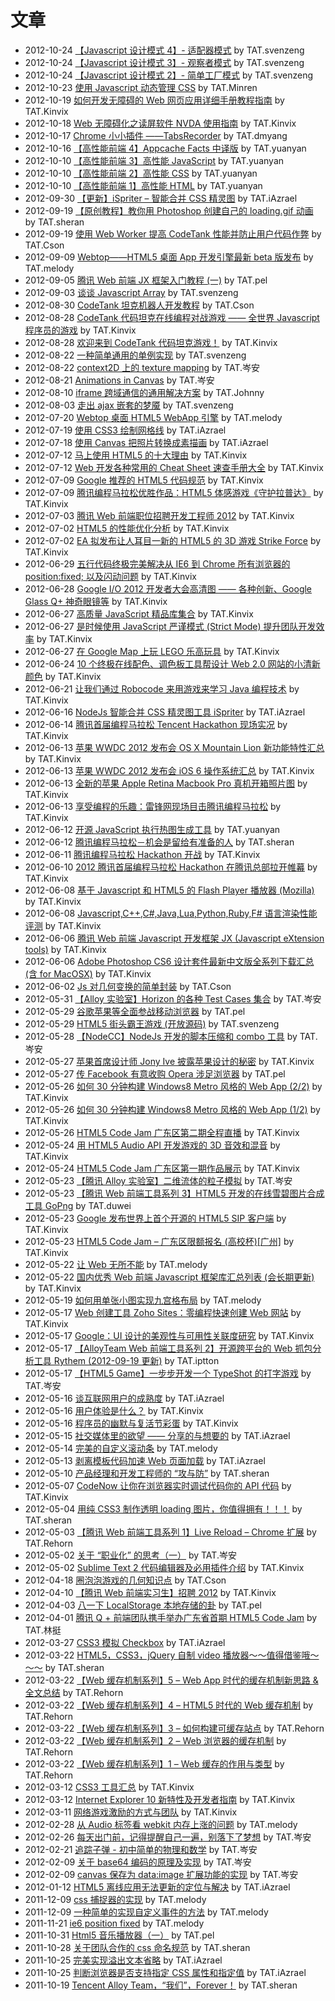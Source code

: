# 文章

- 2012-10-24 [【Javascript 设计模式 4】- 适配器模式](./2012-10-commonly-javascript-design-patterns-adapter-mode.md) by TAT.svenzeng
- 2012-10-24 [【Javascript 设计模式 3】- 观察者模式](./2012-10-commonly-javascript-design-pattern-observer-mode.md) by TAT.svenzeng
- 2012-10-24 [【Javascript 设计模式 2】- 简单工厂模式](./2012-10-commonly-javascript-design-patterns-simple-factory-pattern.md) by TAT.svenzeng
- 2012-10-23 [使用 Javascript 动态管理 CSS](./2012-10-js-dynamic-management-of-css.md) by TAT.Minren
- 2012-10-19 [如何开发无障碍的 Web 网页应用详细手册教程指南](./2012-10-how-to-develop-accessible-web-site-application.md) by TAT.Kinvix
- 2012-10-18 [Web 无障碍化之读屏软件 NVDA 使用指南](./2012-10-web-accessibility-nvda-screen-reader-software-user-guide.md) by TAT.Kinvix
- 2012-10-17 [Chrome 小小插件 ——TabsRecorder](./2012-10-little-chrome-plugin-tabsrecorder.md) by TAT.dmyang
- 2012-10-16 [【高性能前端 4】Appcache Facts 中译版](./2012-10-appcache-facts.md) by TAT.yuanyan
- 2012-10-10 [【高性能前端 3】高性能 JavaScript](./2012-10-high-performance-front-end-high-performance-javascript.md) by TAT.yuanyan
- 2012-10-10 [【高性能前端 2】高性能 CSS](./2012-10-high-performance-css.md) by TAT.yuanyan
- 2012-10-10 [【高性能前端 1】高性能 HTML](./2012-10-high-performance-html.md) by TAT.yuanyan
- 2012-09-30 [【更新】iSpriter – 智能合并 CSS 精灵图](./2012-09-update-ispriter-smart-merging-css-sprite.md) by TAT.iAzrael
- 2012-09-19 [【原创教程】教你用 Photoshop 创建自己的 loading.gif 动画](./2012-09-photoshop-step-by-step-teach-you-to-create-own-loading-gif-animation.md) by TAT.sheran
- 2012-09-19 [使用 Web Worker 提高 CodeTank 性能并防止用户代码作弊](./2012-09-share-codetank-years-using-the-web-worker-to-avoid-cheating-user-code.md) by TAT.Cson
- 2012-09-09 [Webtop——HTML5 桌面 App 开发引擎最新 beta 版发布](./2012-09-webtop-beta-release.md) by TAT.melody
- 2012-09-05 [腾讯 Web 前端 JX 框架入门教程 (一)](./2012-09-jx-framework-tutorial-a.md) by TAT.pel
- 2012-09-03 [谈谈 Javascript Array](./2012-09-talk-about-the-javascript-array.md) by TAT.svenzeng
- 2012-08-30 [CodeTank 坦克机器人开发教程](./2012-08-codetank-development-tutorial.md) by TAT.Cson
- 2012-08-28 [CodeTank 代码坦克在线编程对战游戏 —— 全世界 Javascript 程序员的游戏](./2012-08-welcome-to-codetank.md) by TAT.Kinvix
- 2012-08-28 [欢迎来到 CodeTank 代码坦克游戏！](./2012-08-codetank-0.md) by TAT.Kinvix
- 2012-08-22 [一种简单通用的单例实现](./2012-08-a-simple-generic-singleton-implementation.md) by TAT.svenzeng
- 2012-08-22 [context2D 上的 texture mapping](./2012-08-texture-mapping-on-context2d.md) by TAT.岑安
- 2012-08-21 [Animations in Canvas](./2012-08-animations-in-canvas.md) by TAT.岑安
- 2012-08-10 [iframe 跨域通信的通用解决方案](./2012-08-lightweight-solution-for-an-iframe-cross-domain-communication.md) by TAT.Johnny
- 2012-08-03 [走出 ajax 嵌套的梦魇](./2012-08-out-of-the-nightmare-of-ajax-nested.md) by TAT.svenzeng
- 2012-07-20 [Webtop 桌面 HTML5 WebApp 引擎](./2012-07-webtop-engine.md) by TAT.melody
- 2012-07-19 [使用 CSS3 绘制网格线](./2012-07-css3-grid-line.md) by TAT.iAzrael
- 2012-07-18 [使用 Canvas 把照片转换成素描画](./2012-07-convert-picture-to-sketch-by-canvas.md) by TAT.iAzrael
- 2012-07-12 [马上使用 HTML5 的十大理由](./2012-07-immediately-using-html5-ten-reasons.md) by TAT.Kinvix
- 2012-07-12 [Web 开发各种常用的 Cheat Sheet 速查手册大全](./2012-07-used-a-variety-of-web-development-cheat-sheet-quick-reference-manual-collection.md) by TAT.Kinvix
- 2012-07-09 [Google 推荐的 HTML5 代码规范](./2012-07-google-recommends-the-html5-code-specifications.md) by TAT.Kinvix
- 2012-07-09 [腾讯编程马拉松优胜作品：HTML5 体感游戏《守护拉普达》](./2012-07-the-tencent-programming-marathon-winning-entries-html5-somatosensory-game-guardian-of-lapu-da.md) by TAT.Kinvix
- 2012-07-03 [腾讯 Web 前端职位招聘开发工程师 2012](./2012-07-the-tencent-of-the-q-recruitment-web-front-end-development-engineers.md) by TAT.Kinvix
- 2012-07-02 [HTML5 的性能优化分析](./2012-07-html5-performance-optimization-analysis.md) by TAT.Kinvix
- 2012-07-02 [EA 拟发布让人耳目一新的 HTML5 的 3D 游戏 Strike Force](./2012-07-ea-intends-to-release-the-3d-games-of-the-html5-refreshing-strike-force.md) by TAT.Kinvix
- 2012-06-29 [五行代码终极完美解决从 IE6 到 Chrome 所有浏览器的 position:fixed; 以及闪动问题](./2012-06-five-lines-of-code-perfect-solution-flashing-problem-from-ie6-to-the-chrome-browser-the-position-fixed.md) by TAT.Kinvix
- 2012-06-28 [Google I/O 2012 开发者大会高清图 —— 各种创新、Google Glass Q+ 神奇眼镜等](./2012-06-google-io-2012-developer-of-the-general-assembly-high-definition-map-all-kinds-of-innovation-google-glass-q-magical-glasses-etc.md) by TAT.Kinvix
- 2012-06-27 [高质量 JavaScript 精品库集合](./2012-06-high-quality-javascript-boutique-library-collection.md) by TAT.Kinvix
- 2012-06-27 [是时候使用 JavaScript 严谨模式 (Strict Mode) 提升团队开发效率](./2012-06-it-is-time-to-use-the-javascript-strict-mode-strict-mode-to-enhance-the-efficiency-of-team-development.md) by TAT.Kinvix
- 2012-06-27 [在 Google Map 上玩 LEGO 乐高玩具](./2012-06-play-lego-lego-on-google-map.md) by TAT.Kinvix
- 2012-06-24 [10 个终极在线配色、调色板工具帮设计 Web 2.0 网站的小清新颜色](./2012-06-10-the-ultimate-online-color-palette-of-tool.md) by TAT.Kinvix
- 2012-06-21 [让我们通过 Robocode 来用游戏来学习 Java 编程技术](./2012-06-robocode-is-a-code-game.md) by TAT.Kinvix
- 2012-06-16 [NodeJs 智能合并 CSS 精灵图工具 iSpriter](./2012-06-nodejs-smart-merging-css-wizard-tool-intelligentspriter.md) by TAT.iAzrael
- 2012-06-14 [腾讯首届编程马拉松 Tencent Hackathon 现场实况](./2012-06-the-tencent-first-hackathon.md) by TAT.Kinvix
- 2012-06-13 [苹果 WWDC 2012 发布会 OS X Mountain Lion 新功能特性汇总](./2012-06-apple-wwdc-2012-os-x-mountain-lion.md) by TAT.Kinvix
- 2012-06-13 [苹果 WWDC 2012 发布会 iOS 6 操作系统汇总](./2012-06-the-apple-wwdc2012-conference-ios6-articles.md) by TAT.Kinvix
- 2012-06-13 [全新的苹果 Apple Retina Macbook Pro 真机开箱照片图](./2012-06-new-apple-retina-macbook-pro-photos.md) by TAT.Kinvix
- 2012-06-13 [享受编程的乐趣：雷锋网现场目击腾讯编程马拉松](./2012-06-enjoy-the-fun-of-programming-lei-feng-network-witnessed-the-scene-tencent-programming-marathon.md) by TAT.Kinvix
- 2012-06-12 [开源 JavaScript 执行热图生成工具](./2012-06-javascript-the-profiler.md) by TAT.yuanyan
- 2012-06-12 [腾讯编程马拉松－机会是留给有准备的人](./2012-06-the-tencent-programming-a-marathon-the-line-of-duty-on-the-struggles.md) by TAT.sheran
- 2012-06-11 [腾讯编程马拉松 Hackathon 开战](./2012-06-the-tencent-programming-marathon-war.md) by TAT.Kinvix
- 2012-06-10 [2012 腾讯首届编程马拉松 Hackathon 在腾讯总部拉开帷幕](./2012-06-the-tencent-hackathon-2012.md) by TAT.Kinvix
- 2012-06-08 [基于 Javascript 和 HTML5 的 Flash Player 播放器 (Mozilla)](./2012-06-javascript-and-html5-flash-player-is-mozilla.md) by TAT.Kinvix
- 2012-06-08 [Javascript,C++,C#,Java,Lua,Python,Ruby,F# 语言渲染性能评测](./2012-06-javascriptc-speed.md) by TAT.Kinvix
- 2012-06-06 [腾讯 Web 前端 Javascript 开发框架 JX (Javascript eXtension tools)](./2012-06-jx-framework.md) by TAT.Kinvix
- 2012-06-06 [Adobe Photoshop CS6 设计套件最新中文版全系列下载汇总 (含 for MacOSX)](./2012-06-adobecs6.md) by TAT.Kinvix
- 2012-06-02 [Js 对几何变换的简单封装](./2012-06-js-simple-geometric-transformation-the-package.md) by TAT.Cson
- 2012-05-31 [【Alloy 实验室】Horizon 的各种 Test Cases 集合](./2012-05-laboratory-alloy-a-variety-of-horizons-collection-of-test-cases.md) by TAT.岑安
- 2012-05-29 [谷歌苹果等全面参战移动浏览器](./2012-05-google-apple-and-comprehensive-war-mobile-browser.md) by TAT.pel
- 2012-05-29 [HTML5 街头霸王游戏 (开放源码)](./2012-05-html5-streetfighter-demo.md) by TAT.svenzeng
- 2012-05-28 [【NodeCC】NodeJs 开发的脚本压缩和 combo 工具](./2012-05-nodecc-version-of-nodejs-script-compression-and-compo-tools.md) by TAT.岑安
- 2012-05-27 [苹果首席设计师 Jony Ive 披露苹果设计的秘密](./2012-05-jony-ive-apples-chief-designer-disclosed-the-secret-of-apple-design.md) by TAT.Kinvix
- 2012-05-27 [传 Facebook 有意收购 Opera 涉足浏览器](./2012-05-facebook-is-interested-in-acquiring-the-opera.md) by TAT.pel
- 2012-05-26 [如何 30 分钟构建 Windows8 Metro 风格的 Web App (2/2)](./2012-05-如何-30-分钟构建-windows8-metro-风格的-web-app22.md) by TAT.Kinvix
- 2012-05-26 [如何 30 分钟构建 Windows8 Metro 风格的 Web App (1/2)](./2012-05-如何-30-分钟构建-windows8-metro-风格的-web-app12.md) by TAT.Kinvix
- 2012-05-26 [HTML5 Code Jam 广东区第二期全程直播](./2012-05-the-html5-dreamworks-code-jam-guangdong-area-live-coverage-of-the.md) by TAT.Kinvix
- 2012-05-24 [用 HTML5 Audio API 开发游戏的 3D 音效和混音](./2012-05-用-html5-audio-api-开发游戏的-3d-音效和混音.md) by TAT.Kinvix
- 2012-05-24 [HTML5 Code Jam 广东区第一期作品展示](./2012-05-code-jam-guangdong-area-of-work-show.md) by TAT.Kinvix
- 2012-05-23 [【腾讯 Alloy 实验室】二维流体的粒子模拟](./2012-05-fluid-simulation.md) by TAT.岑安
- 2012-05-23 [【腾讯 Web 前端工具系列 3】HTML5 开发的在线雪碧图片合成工具 GoPng](./2012-05-gopng-sprite-figure-synthesis-tool-another-html5-app.md) by TAT.duwei
- 2012-05-23 [Google 发布世界上首个开源的 HTML5 SIP 客户端](./2012-05-google-发布世界上首个开源的-html5-sip-客户端.md) by TAT.Kinvix
- 2012-05-23 [HTML5 Code Jam – 广东区限额报名 (高校杯)[广州]](./2012-05-html5-code-jam-guangdong-area-limit-enrollment-universities-cup-in-guangzhou.md) by TAT.Kinvix
- 2012-05-22 [让 Web 无所不能](./2012-05-so-that-web-omnipotent.md) by TAT.melody
- 2012-05-22 [国内优秀 Web 前端 Javascript 框架库汇总列表 (会长期更新)](./2012-05-the-javascript-framework-list.md) by TAT.Kinvix
- 2012-05-19 [如何用单张小图实现九宫格布局](./2012-05-leaflets-thumbnail-squared-layout.md) by TAT.melody
- 2012-05-17 [Web 创建工具 Zoho Sites：零编程快速创建 Web 网站](./2012-05-web-创建工具-zoho-sites-：零编程快速创建-web-网站.md) by TAT.Kinvix
- 2012-05-17 [Google：UI 设计的美观性与可用性关联度研究](./2012-05-google-：-ui-设计的美观性与可用性关联度研究.md) by TAT.Kinvix
- 2012-05-17 [【AlloyTeam Web 前端工具系列 2】开源跨平台的 Web 抓包分析工具 Rythem (2012-09-19 更新)](./2012-05-web-front-end-tool-rythem-1.md) by TAT.iptton
- 2012-05-17 [【HTML5 Game】一步步开发一个 TypeShot 的打字游戏](./2012-05-how-to-make-typeshot.md) by TAT.岑安
- 2012-05-16 [谈互联网用户的成熟度](./2012-05-谈互联网用户的成熟度.md) by TAT.iAzrael
- 2012-05-16 [用户体验是什么？](./2012-05-用户体验是什么？.md) by TAT.Kinvix
- 2012-05-16 [程序员的幽默与复活节彩蛋](./2012-05-程序员的幽默与复活节彩蛋.md) by TAT.Kinvix
- 2012-05-15 [社交媒体里的欲望 —— 分享的与想要的](./2012-05-社交媒体里的欲望-分享的与想要的.md) by TAT.iAzrael
- 2012-05-14 [完美的自定义滚动条](./2012-05-perfect-custom-scrollbar.md) by TAT.melody
- 2012-05-13 [剥离模板代码加速 Web 页面加载](./2012-05-pick-up-templates-speed-up.md) by TAT.iAzrael
- 2012-05-10 [产品经理和开发工程师的 “攻与防”](./2012-05-offense-and-defense.md) by TAT.sheran
- 2012-05-07 [CodeNow 让你在浏览器实时调试代码你的 API 代码](./2012-05-codenow-让你在浏览器实时调试代码你的-api-代码.md) by TAT.Kinvix
- 2012-05-04 [用纯 CSS3 制作透明 loading 图片，你值得拥有！！！](./2012-05-loadingpng.md) by TAT.sheran
- 2012-05-03 [【腾讯 Web 前端工具系列 1】Live Reload – Chrome 扩展](./2012-05-dev-tools-chrome-live-reload.md) by TAT.Rehorn
- 2012-05-02 [关于 “职业化” 的思考（一）](./2012-05-about-professionalization-1.md) by TAT.岑安
- 2012-05-02 [Sublime Text 2 代码编辑器及必用插件介绍](./2012-05-sublime-text-2-代码编辑器及必用插件介绍.md) by TAT.Kinvix
- 2012-04-18 [圈泡泡游戏的几何知识点](./2012-04-圈泡泡游戏的几何知识点.md) by TAT.Cson
- 2012-04-10 [【腾讯 Web 前端实习生】招聘 2012](./2012-04-tencent-recruiting-interns.md) by TAT.Kinvix
- 2012-04-03 [八一下 LocalStorage 本地存储的卦](./2012-04-sth-about-localstorage.md) by TAT.pel
- 2012-04-01 [腾讯 Q + 前端团队携手举办广东省首期 HTML5 Code Jam](./2012-04-codejam.md) by TAT.林挺
- 2012-03-27 [CSS3 模拟 Checkbox](./2012-03-css3-checkbox.md) by TAT.iAzrael
- 2012-03-22 [HTML5，CSS3，jQuery 自制 video 播放器～～值得借鉴哦～～～](./2012-03-videoply.md) by TAT.sheran
- 2012-03-22 [【Web 缓存机制系列】5 – Web App 时代的缓存机制新思路 & 全文总结](./2012-03-web-cache-5-web-app-cache.md) by TAT.Rehorn
- 2012-03-22 [【Web 缓存机制系列】4 – HTML5 时代的 Web 缓存机制](./2012-03-web-cache-4-html5-web-cache.md) by TAT.Rehorn
- 2012-03-22 [【Web 缓存机制系列】3 – 如何构建可缓存站点](./2012-03-web-cache-3-how-to-build-cacheable-website.md) by TAT.Rehorn
- 2012-03-22 [【Web 缓存机制系列】2 – Web 浏览器的缓存机制](./2012-03-web-cache-2-browser-cache.md) by TAT.Rehorn
- 2012-03-22 [【Web 缓存机制系列】1 – Web 缓存的作用与类型](./2012-03-web-cache-1-web-cache-overview.md) by TAT.Rehorn
- 2012-03-12 [CSS3 工具汇总](./2012-03-css3-工具汇总.md) by TAT.Kinvix
- 2012-03-12 [Internet Explorer 10 新特性及开发者指南](./2012-03-internet-explorer-10-开发者指南.md) by TAT.Kinvix
- 2012-03-11 [网络游戏激励的方式与团队](./2012-03-网络游戏激励的方式与团队.md) by TAT.Kinvix
- 2012-02-28 [从 Audio 标签看 webkit 内存上涨的问题](./2012-02-从-audio-标签看-webkit-内存上涨的问题.md) by TAT.melody
- 2012-02-26 [每天出门前，记得提醒自己一遍，别落下了梦想](./2012-02-out-the-door-every-day-remember-to-remind-ourselves-again-do-not-fall-a-dream.md) by TAT.岑安
- 2012-02-21 [追踪子弹 - 初中简单的物理和数学](./2012-02-追踪子弹-初中简单的物理和数学.md) by TAT.岑安
- 2012-02-09 [关于 base64 编码的原理及实现](./2012-02-关于-base64-编码的原理及实现.md) by TAT.岑安
- 2012-02-09 [canvas 保存为 data:image 扩展功能的实现](./2012-02-canvas-保存为-dataimage-扩展功能的实现.md) by TAT.岑安
- 2012-01-12 [HTML5 离线应用无法更新的定位与解决](./2012-01-html5-offline-app-update-problem.md) by TAT.iAzrael
- 2011-12-09 [css 捕捉器的实现](./2011-12-css-捕捉器的实现.md) by TAT.melody
- 2011-12-09 [一种简单的实现自定义事件的方法](./2011-12-一种简单的实现自定义事件的方法.md) by TAT.melody
- 2011-11-21 [ie6 position fixed](./2011-11-ie6-fixed.md) by TAT.melody
- 2011-10-31 [Html5 音乐播放器（一）](./2011-10-html5-player-part1.md) by TAT.pel
- 2011-10-28 [关于团队合作的 css 命名规范](./2011-10-css-on-team-naming.md) by TAT.sheran
- 2011-10-25 [完美实现溢出文本省略](./2011-10-js-text-overflow.md) by TAT.iAzrael
- 2011-10-25 [判断浏览器是否支持指定 CSS 属性和指定值](./2011-10-判断浏览器是否支持指定-css-属性和指定值.md) by TAT.iAzrael
- 2011-10-19 [Tencent Alloy Team，“我们”，Forever！](./2011-10-we-forever.md) by TAT.sheran
